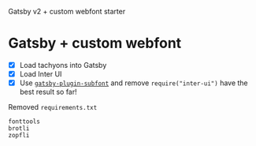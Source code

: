 Gatsby v2 + custom webfont starter

# Gatsby + custom webfont
- [x] Load tachyons into Gatsby
- [x] Load Inter UI
- [x] Use [`gatsby-plugin-subfont`](https://www.gatsbyjs.org/packages/gatsby-plugin-subfont/) and remove `require("inter-ui")` have the best result so far!

Removed `requirements.txt`
```
fonttools
brotli
zopfli
```

